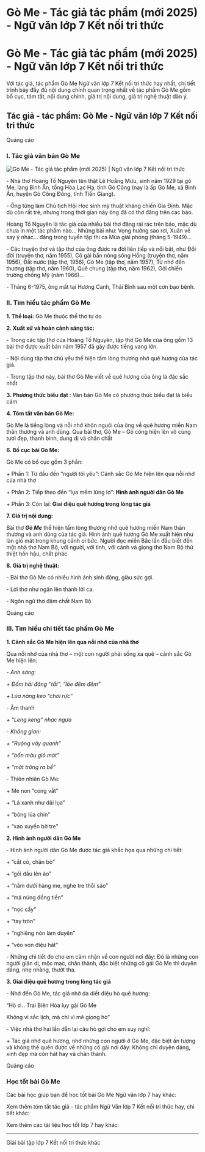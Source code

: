 # Gò Me - Tác giả tác phẩm (mới 2025) - Ngữ văn lớp 7 Kết nối tri thức

# Gò Me - Tác giả tác phẩm (mới 2025) - Ngữ văn lớp 7 Kết nối tri thức

Với tác giả, tác phẩm Gò Me Ngữ văn lớp 7 Kết nối tri thức hay nhất, chi tiết trình bày đầy đủ nội dung chính quan trọng nhất về tác phẩm Gò Me gồm bố cục, tóm tắt, nội dung chính, giá trị nội dung, giá trị nghệ thuật dàn ý.

## Tác giả - tác phẩm: Gò Me - Ngữ văn lớp 7 Kết nối tri thức

Quảng cáo

### **I. Tác giả văn bản Gò Me**

![Gò Me - Tác giả tác phẩm \(mới 2025\) | Ngữ văn lớp 7 Kết nối tri thức](https://vietjack.com/soan-van-lop-7-kn/images/tac-gia-tac-pham-go-me.PNG)

\- Nhà thơ Hoàng Tố Nguyên tên thật Lê Hoằng Mưu, sinh năm 1929 tại gò Me, làng Bình Ân, tổng Hòa Lạc Hạ, tỉnh Gò Công (nay là ấp Gò Me, xã Bình Ân, huyện Gò Công Đông, tỉnh Tiền Giang).

\- Ông từng làm Chủ tịch Hội Học sinh mỹ thuật kháng chiến Gia Định. Mặc dù còn rất trẻ, nhưng trong thời gian này ông đã có thơ đăng trên các báo.

Hoàng Tố Nguyên là tác giả của nhiều bài thơ đăng rải rác trên báo, mặc dù chưa in một tác phẩm nào… Những bài như: Vọng hướng sao rơi, Xuân về say ý nhạc… đăng trong tuyển tập thi ca Mùa giải phóng (tháng 5-1949)…

\- Các truyện thơ và tập thơ của ông được ra đời liên tiếp và nổi bật, như Đổi đời (truyện thơ, năm 1955), Cô gái bần nông sông Hồng (truyện thơ, năm 1956), Đất nước (tập thơ, 1956), Gò Me (tập thơ, năm 1957), Từ nhớ đến thương (tập thơ, năm 1960), Quê chung (tập thơ, năm 1962), Gởi chiến trường chống Mỹ (năm 1966)...

\- Tháng 6-1975, ông mất tại Hương Canh, Thái Bình sau một cơn bạo bệnh. 

### **II. Tìm hiểu tác phẩm Gò Me**

**1\. Thể loại:** Gò Me thuộc thể thơ tự do

**2\. Xuất xứ và hoàn cảnh sáng tác:**

\- Trong các tập thơ của Hoàng Tố Nguyên, tập thơ Gò Me của ông gồm 13 bài thơ được xuất bản năm 1957 đã gây được tiếng vang lớn. 

\- Nội dung tập thơ chủ yếu thể hiện tấm lòng thương nhớ quê hương của tác giả. 

\- Trong tập thơ này, bài thơ Gò Me viết về quê hương của ông là đặc sắc nhất

**3\. Phương thức biểu đạt :** Văn bản Gò Me có phương thức biểu đạt là biểu cảm

**4\. Tóm tắt văn bản Gò Me:**

Gò Me là tiếng lòng và nỗi nhớ khôn nguôi của ông về quê hương miền Nam thân thương và anh dũng. Qua bài thơ, Gò Me – Gò công hiện lên vô cùng tươi đẹp, thanh bình, dung dị và chân chất

**6\. Bố cục bài Gò Me:**

Gò Me có bố cục gồm 3 phần:

\+ Phần 1: Từ đầu đến “người tôi yêu”: Cảnh sắc Gò Me hiện lên qua nỗi nhớ của nhà thơ

\+ Phần 2: Tiếp theo đến “lụa mềm lửng lơ”: **Hình ảnh người dân Gò Me**

\+ Phần 3: Còn lại: **Giai điệu quê hương trong lòng tác giả**

**7\. Giá trị nội dung:**

Bài thơ **_Gò Me_** thể hiện tấm lòng thương nhớ quê hương miền Nam thân thương và anh dũng của tác giả. Hình ảnh quê hương Gò Me xuất hiện như làn gió mát trong khung cảnh oi bức. Người đọc miền Bắc lần đầu biết đến một nhà thơ Nam Bộ, với người, với tình, với cảnh và giọng thơ Nam Bộ thứ thiệt hồn hậu, chất phác.

**8\. Giá trị nghệ thuật:**

\- Bài thơ Gò Me có nhiều hình ảnh sinh động, giàu sức gợi.

\- Lời thơ như ngân lên thành lời ca.

\- Ngôn ngữ thơ đậm chất Nam Bộ

Quảng cáo

### **III. Tìm hiểu chi tiết tác phẩm Gò Me**

**1\. Cảnh sắc Gò Me hiện lên qua nỗi nhớ của nhà thơ**

Qua nỗi nhớ của nhà thơ – một con người phải sống xa quê – cảnh sắc Gò Me hiện lên:

_\- Ánh sáng:_

_\+ Đốm hải đăng “tắt”, “lóe đêm đêm”_

_\+ Lúa nàng keo “chói rực”_

_-_ Âm thanh

_\+ “Leng keng” nhạc ngựa_

_\- Không gian:_

_\+ “Ruộng vây quanh”_

_\+ “bốn màu gió mát”_

_\+ “mặt trông ra bể”_

\- Thiên nhiên Gò Me:

\+ Me non “cong vắt”

\+ “Lá xanh như dải lụa”

\+ “bông lúa chín”

\+ “xao xuyến bờ tre”

**2\. Hình ảnh người dân Gò Me**

\- Hình ảnh người dân Gò Me được tác giả khắc họa qua những chi tiết:

\+ “cắt cỏ, chăn bò”

\+ “gối đầu lên áo”

\+ “nằm dưới hàng me, nghe tre thổi sáo”

\+ “má núng đồng tiền”

\+ “nọc cấy”

\+ “tay tròn”

\+ “nghiêng nón làm duyên”

\+ “véo von điệu hát”

\- Những chi tiết đo cho em cảm nhận về con người nơi đây: Đó là những con người giản dị, mộc mạc, chân thành, đặc biệt những cô gái Gò Me thì duyên dáng, nhẹ nhàng, thướt tha.

**3\. Giai điệu quê hương trong lòng tác giả**

\- Nhớ đến Gò Me, tác giả nhớ da diết điệu hò quê hương:

“Hò ơ… Trai Biên Hòa lụy gái Gò Me

Không vì sắc lịch, mà chỉ vì mê giọng hò”

\- Việc nhà thơ hai lần dẫn lại câu hò gợi cho em suy nghĩ:

\+ Tác giả nhớ quê hương, nhớ những con người ở Gò Me, đặc biệt ấn tượng và không thể quên được về những cô gái nơi đây: Không chỉ duyên dáng, xinh đẹp mà còn hát hay và chân thành.

Quảng cáo

### **Học tốt bài Gò Me**

Các bài học giúp bạn để học tốt bài Gò Me Ngữ văn lớp 7 hay khác:

Xem thêm tóm tắt tác giả - tác phẩm Ngữ Văn lớp 7 Kết nối tri thức hay, chi tiết khác:

Xem thêm các tài liệu học tốt lớp 7 hay khác:

* * *

Giải bài tập lớp 7 Kết nối tri thức khác
